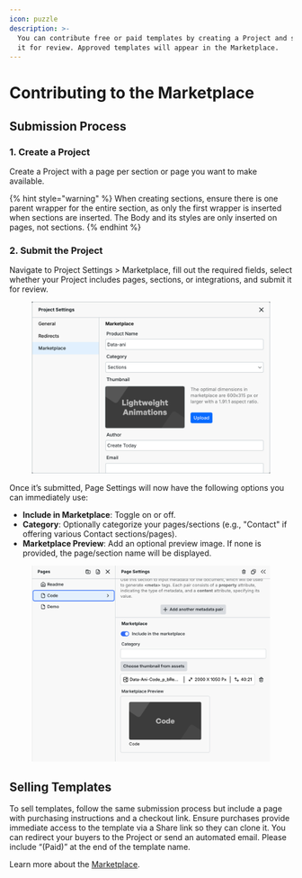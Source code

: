 ```yaml
---
icon: puzzle
description: >-
  You can contribute free or paid templates by creating a Project and submitting
  it for review. Approved templates will appear in the Marketplace.
---
```


# Contributing to the Marketplace

## Submission Process

### **1. Create a Project**

Create a Project with a page per section or page you want to make available.

{% hint style="warning" %}
When creating sections, ensure there is one parent wrapper for the entire section, as only the first wrapper is inserted when sections are inserted. The Body and its styles are only inserted on pages, not sections.
{% endhint %}

### **2. Submit the Project**

Navigate to Project Settings > Marketplace, fill out the required fields, select whether your Project includes pages, sections, or integrations, and submit it for review.

<figure><img src="../.gitbook/assets/marketplace-submission.png" alt="Marketplace Submission"><figcaption></figcaption></figure>

Once it’s submitted, Page Settings will now have the following options you can immediately use:

* **Include in Marketplace**: Toggle on or off.
* **Category**: Optionally categorize your pages/sections (e.g., "Contact" if offering various Contact sections/pages).
* **Marketplace Preview**: Add an optional preview image. If none is provided, the page/section name will be displayed.

<figure><img src="../.gitbook/assets/marketplace-page-settings.png" alt="Marketplace Page Settings"><figcaption></figcaption></figure>

## Selling Templates

To sell templates, follow the same submission process but include a page with purchasing instructions and a checkout link. Ensure purchases provide immediate access to the template via a Share link so they can clone it. You can redirect your buyers to the Project or send an automated email. Please include “(Paid)” at the end of the template name.

Learn more about the [Marketplace](../university/marketplace.md).
